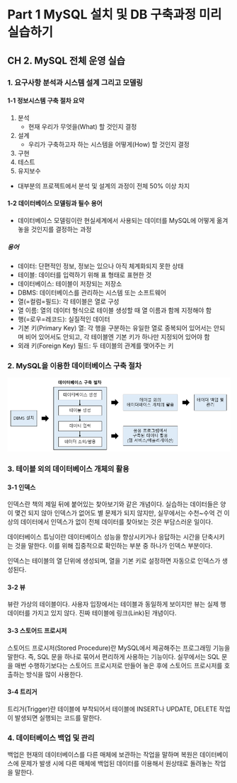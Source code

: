 # Part 1 MySQL 설치 및 DB 구축과정 미리 실습하기

## CH 2. MySQL 전체 운영 실습

### 1. 요구사항 분석과 시스템 설계 그리고 모델링

#### 1-1 정보시스템 구축 절차 요약

1. 분석
   - 현재 우리가 무엇을(What) 할 것인지 결정
2. 설계
   - 우리가 구축하고자 하는 시스템을 어떻게(How) 할 것인지 결정
3. 구현
4. 테스트
5. 유지보수

- 대부분의 프로젝트에서 분석 및 설계의 과정이 전체 50% 이상 차지

#### 1-2 데이터베이스 모델링과 필수 용어

- 데이터베이스 모델링이란 현실세계에서 사용되는 데이터를 MySQL에 어떻게 옮겨 놓을 것인지를 결정하는 과정

##### 용어

- 데이터: 단편적인 정보, 정보는 있으나 아직 체계화되지 못한 상태
- 테이블: 데이터를 입력하기 위해 표 형태로 표현한 것
- 데이터베이스: 테이블이 저장되는 저장소
- DBMS: 데이터베이스를 관리하는 시스템 또는 소프트웨어
- 열(=컬럼=필드): 각 테이블은 열로 구성
- 열 이름: 열의 데이터 형식으로 테이블 생성할 때 열 이름과 함께 지정해야 함
- 행(=로우=레코드): 실질적인 데이터
- 기본 키(Primary Key) 열: 각 행을 구분하는 유일한 열로 중복되어 있어서는 안되며 비어 있어서도 안되고, 각 테이블엔 기본 키가 하나만 지정되어 있어야 함
- 외래 키(Foreign Key) 필드: 두 테이블의 관계를 맺어주는 키

### 2. MySQL을 이용한 데이터베이스 구축 절차

![1](1.png)

### 3. 테이블 외의 데이터베이스 개체의 활용

#### 3-1 인덱스

<p>
    인덱스란 책의 제일 뒤에 붙어있는 찾아보기와 같은 개념이다. 실습하는 데이터들은 양이 몇건 되지 않아 인덱스가 없어도 별 문제가 되지 않지만, 실무에서는 수천~수억 건 이상의 데이터에서 인덱스가 없이 전체 데이터를 찾아보는 것은 부담스러운 일이다.
</p>

<p>
    데이터베이스 튜닝이란 데이터베이스 성능을 향상시키거나 응답하는 시간을 단축시키는 것을 말한다. 이를 위해 집중적으로 확인하는 부분 중 하나가 인덱스 부분이다.
</p>

<p>
    인덱스는 테이블의 열 단위에 생성되며, 열을 기본 키로 설정하면 자동으로 인덱스가 생성된다.
</p>

#### 3-2 뷰

<p>
    뷰란 가상의 테이블이다. 사용자 입장에서는 테이블과 동일하게 보이지만 뷰는 실제 행 데이터를 가지고 있지 않다. 진짜 테이블에 링크(Link)된 개념이다.
</p>

#### 3-3 스토어드 프로시저

<p>
    스토어드 프로시저(Stored Procedure)란 MySQL에서 제공해주는 프로그래밍 기능을 말한다. 즉, SQL 문을 하나로 묶어서 편리하게 사용하는 기능이다. 실무에서는 SQL 문을 매번 수행하기보다는 스토어드 프로시저로 만들어 놓은 후에 스토어드 프로시저를 호출하는 방식을 많이 사용한다.
</p>

#### 3-4 트리거

<p>
    트리거(Trigger)란 테이블에 부착되어서 테이블에 INSERT나 UPDATE, DELETE 작업이 발생되면 실행되는 코드를 말한다.
</p>

### 4. 데이터베이스 백업 및 관리

<p>
    백업은 현재의 데이터베이스를 다른 매체에 보관하는 작업을 말하며 복원은 데이터베이스에 문제가 발생 시에 다른 매체에 백업된 데이터를 이용해서 원상태로 돌려놓는 작업을 말한다.
</p>
